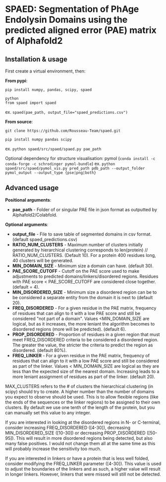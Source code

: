 # SPAED: Segmentation of PhAge Endolysin Domains using the predicted aligned error (PAE) matrix of Alphafold2


## Installation & usage

First create a virtual environment, then: 

**From pypi**:
```
pip install numpy, pandas, scipy, spaed

python
from spaed import spaed
```

ex. `spaed(pae_path, output_file="spaed_predictions.csv")`


**From source**:
```
git clone https://github.com/Rousseau-Team/spaed.git

pip install numpy pandas scipy
```

ex. `python spaed/src/spaed/spaed.py pae_path`

Optional dependency for structure visualisation: pymol (`conda install -c conda-forge -c schrodinger pymol-bundle`)
ex. `python spaed/src/spaed/pymol_vis.py pred_path pdb_path --output_folder pymol_output --output_type {pse|png|both}`

## Advanced usage
**Positional arguments**:
- **pae_path** - Folder of or singular PAE file in json format as outputted by Alphafold2/Colabfold.


**Optional arguments**:
- **output_file** - File to save table of segmented domains in csv format. (default spaed_predictions.csv)
- **RATIO_NUM_CLUSTERS** - Maximum number of clusters initially generated by hierarchical clustering corresponds to len(protein) // RATIO_NUM_CLUSTERS. (Default 10). For a protein 400 residues long, 40 clusters will be generated.
- **MIN_DOMAIN_SIZE** - Minimum size a domain can have. (default 30).
- **PAE_SCORE_CUTOFF** - Cutoff on the PAE score used to make adjustments to predicted domains/linkers/disordered regions. Residues with PAE score < PAE_SCORE_CUTOFF are considered close together. (default = 4).
- **MIN_DISORDERED_SIZE** - Minimum size a disordered region can be to be considered a separate entity from the domain it is next to (default 20).
- **FREQ_DISORDERED** - For a given residue in the PAE matrix, frequency of residues that can align to it with a low PAE score and still be considered "not part of a domain". Values <MIN_DOMAIN_SIZE are logical, but as it increases, the more leniant the algorithm becomes to disordered regions (more will be predicted). (default 6).
- **PROP_DISORDERED** - Proportion of residues in a given region that must meet FREQ_DISORDERED criteria to be considered a disordered region. The greater the value, the stricter the criteria to predict the region as disordered. (default 80%).
- **FREQ_LINKER** - For a given residue in the PAE matrix, frequency of residues that can align to it with a low PAE score and still be considered as part of the linker. Values < MIN_DOMAIN_SIZE are logical as they are less than the expected size of the nearest domain. Increasing leads to a more leniant assignment of residues as part of the linker. (default 20).

MAX_CLUSTERS refers to the # of clusters the hierarchical clustering (in scipy) should try to create. A higher number than the number of domains you expect to observe should be used. This is to allow flexible regions (like the ends of the sequences or the linker regions) to be assigned to their own clusters. By default we use one tenth of the length of the protein, but you can manually set this value to any integer.

If you are interested in looking at the disordered regions in N- or C-terminal, consider increasing FREQ_DISORDERED ([4-30]), decreasing MIN_DISORDERED_SIZE ([10-30]) or decreasing PROP_DISORDERED ([50-95]). This will result in more disordered regions being detected, but also many false positives. I would not change them all at the same time as this will probably increase the sensitivity too much.

If you are interested in linkers or have a protein that is less well folded, consider modifying the FREQ_LINKER parameter ([4-30]). This value is used to adjust the boundaries of the linkers and as such, a higher value will result in longer linkers. However, linkers that were missed will still not be detected.
